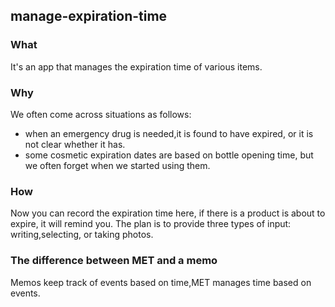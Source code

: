 ## manage-expiration-time
### What
It's an app that manages the expiration time of various items.
### Why
We often come across situations as follows:
+ when an emergency drug is needed,it is found to have expired, or it is not clear whether it has.
+ some cosmetic expiration dates are based on bottle opening time, but we often forget when we started using them.
### How
Now you can record the expiration time here, if there is a product is about to expire, it will remind you.
The plan is to provide three types of input: writing,selecting, or taking photos.
### The difference between MET and a memo
Memos keep track of events based on time,MET manages time based on events.
